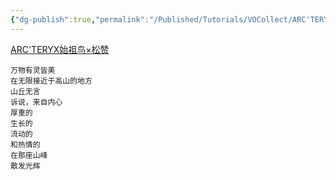 ```yaml
---
{"dg-publish":true,"permalink":"/Published/Tutorials/VOCollect/ARC'TERYX始祖鸟×松赞/"}
---
```



[ARC'TERYX始祖鸟×松赞](https://www.xinpianchang.com/a12415146)
```
万物有灵皆美
在无限接近于高山的地方
山丘无言
诉说，来自内心
厚重的
生长的
流动的
和热情的
在那座山峰
散发光辉
```